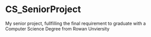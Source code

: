 # CS_SeniorProject
My senior project, fullfilling the final requirement to graduate with a Computer Science Degree from Rowan Unviersity

